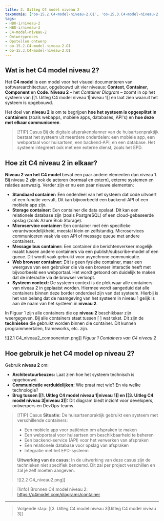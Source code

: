 ```yaml
---
title: 2. Uitleg C4 model niveau 2
taxonomie: ['oo-15.2.C4-model-niveau-2.OI', 'oo-15.3.C4-model-niveau-2.OI']
tags:
- HBO-i/niveau-2
- HBO-i/niveau-3
- C4-model-niveau-2
- Ontwerpproces
- Opstellen ontwerp
- oo-15.2.C4-model-niveau-2.OI
- oo-15.3.C4-model-niveau-2.OI
---
```


## Wat is het C4 model niveau 2?
Het **C4 model** is een model voor het visueel documenteren van softwarearchitectuur, opgebouwd uit vier niveaus: **Context**, **Container**, **Component** en **Code**. **Niveau 2** – het *Container Diagram* – zoomt in op het systeem van [[1. Uitleg C4 model niveau 1|niveau 1]] en laat zien waaruit het systeem is opgebouwd.

Het doel van **niveau 2** is om te begrijpen **hoe het systeem is opgesplitst in containers** (zoals webapps, mobiele apps, databases, API's) en **hoe deze met elkaar communiceren**.

> [!TIP] Casus
> Bij de digitale afsprakenplanner van de huisartsenpraktijk bestaat het systeem uit meerdere onderdelen: een mobiele app, een webportaal voor huisartsen, een backend-API, en een database. Het systeem integreert ook met een externe dienst, zoals het EPD.

## Hoe zit C4 niveau 2 in elkaar?
**Niveau 2 van het C4 model** bevat een paar andere elementen dan niveau 1. Bij niveau 2 zijn ook de actoren (normaal en extern), externe systemen en relaties aanwezig. Verder zijn er nu een paar nieuwe elementen:
- **Standaard container:** Een onderdeel van het systeem dat code uitvoert of een functie vervult. Dit kan bijvoorbeeld een backend-API of een mobiele app zijn.
- **Storage container:** Een container die data opslaat. Dit kan een relationele database zijn (zoals PostgreSQL) of een cloud-gebaseerde opslag (zoals Azure Blob Storage).
- **Microservice container:** Een container met één specifieke verantwoordelijkheid, meestal klein en zelfstandig. Microservices communiceren vaak via een API of message queue met andere containers.
- **Message bus container:** Een container die berichtenverkeer mogelijk maakt tussen andere containers via een publish/subscribe-model of een queue. Dit wordt vaak gebruikt voor asynchrone communicatie.
- **Web browser container:** Dit is geen fysieke container, maar een weergave van een gebruiker die via een browser interactie heeft met bijvoorbeeld een webportaal. Het wordt getoond om duidelijk te maken dat de interactie via de browser verloopt.
- **Systeem context:** De systeem context is de plek waar alle containers van niveau 2 in geplaatst worden. Hiermee wordt aangeduid dat alle containers binnen deze border onderdeel zijn van dat systeem. Hierbij is het van belang dat de naamgeving van het systeem in niveau 1 gelijk is aan de naam van het systeem in **niveau 2**.

In Figuur 1 zijn alle containers die op **niveau 2** beschikbaar zijn weergegeven. Bij alle containers staat tussen [ ] wat tekst. Dit zijn de **technieken** die gebruikt worden binnen die container. Dit kunnen programmeertalen, frameworks, etc. zijn.

![[2.1 C4_niveau2_componenten.png]]
*Figuur 1 Containers van C4 niveau 2*

## Hoe gebruik je het C4 model op niveau 2?
Gebruik **niveau 2** om:
- **Architectuurkeuzes:** Laat zien hoe het systeem technisch is opgebouwd.
- **Communicatie verduidelijken:** Wie praat met wie? En via welke technologie?
- **Brug tussen [[1. Uitleg C4 model niveau 1|niveau 1]] en [[3. Uitleg C4 model niveau 3|niveau 3]]:** Dit diagram biedt inzicht voor developers, ontwerpers en DevOps-teams.

> [!TIP] Casus
> **Situatie:** De huisartsenpraktijk gebruikt een systeem met verschillende containers:
> - Een mobiele app voor patiënten om afspraken te maken
> - Een webportaal voor huisartsen om beschikbaarheid te beheren
> - Een backend-service (API) voor het verwerken van afspraken
> - Een relationele database voor opslag van afspraken
> - Integratie met het EPD-systeem
> 
> **Uitwerking van de casus:**
> In de uitwerking van deze casus zijn de technieken niet specifiek benoemd. Dit zal per project verschillen en zal je zelf moeten aangeven.
> 
> ![[2.2 C4_niveau2.png]]
> 

> [!info] Bronnen
> C4 model niveau 2: https://c4model.com/diagrams/container

---

> Volgende stap: [[3. Uitleg C4 model niveau 3|Uitleg C4 model niveau 3]]
